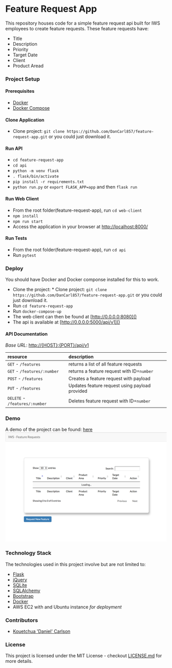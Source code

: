 # Feature Request App

This repository houses code for a simple feature request api built for IWS employees to create feature requests. These feature requests have:
* Title
* Description
* Priority
* Target Date
* Client
* Product Aread

### Project Setup

#### Prerequisites
* [Docker](https://docs.docker.com/)
* [Docker Compose](https://docs.docker.com/compose/)

#### Clone Application
* Clone project: `git clone https://github.com/DanCarl857/feature-request-app.git` or you could just download it.

#### Run API
* `cd feature-request-app`
* `cd api`
* `python -m venv flask`
* `. flask/bin/activate`
* `pip install -r requirements.txt`
* `python run.py` or `export FLASK_APP=app` and then `flask run`

#### Run Web Client
* From the root folder(feature-request-app), run `cd web-client`
* `npm install`
* `npm run start`
* Access the application in your browser at [http://localhost:8000/]()

#### Run Tests
* From the root folder(feature-request-app), run `cd api`
* Run `pytest`

### Deploy
You should have Docker and Docker componse installed for this to work.

* Clone the project: * Clone project: `git clone https://github.com/DanCarl857/feature-request-app.git` or you could just download it.
* Run `cd feature-request-app`
* Run `docker-compose-up`
* The web client can then be found at [http://0.0.0.0:8080]()
* The api is available at [http://0.0.0.0:5000/api/v1]()

#### API Documentation

*Base URL*: [http://{HOST}:{PORT}/api/v1]()

| resource      | description                       |
|:--------------|:----------------------------------|
| `GET` - `/features`      | returns a list of all feature requests |
| `GET` - `/features/:number`    | returns a feature request with ID=`number` |
| `POST` - `/features` | Creates a feature request with payload |
| `PUT` - `/features` | Updates feature request using payload provided |
| `DELETE` - `/features/:number` | Deletes feature request with ID=`number` |


### Demo
A demo of the project can be found: [here](http://54.198.213.247:8080)
![Component in action](screenshots/demo.png)

### Technology Stack
The technologies used in this project involve but are not limited to:
* [Flask](http://flask.pocoo.org/)
* [jQuery](https://jquery.com/)
* [SQLite](https://www.sqlite.org/index.html)
* [SQLAlchemy](https://www.sqlalchemy.org/)
* [Bootstrap]()
* [Docker](https://docs.docker.com/)
* AWS EC2 with and Ubuntu instance _for deployment_

### Contributors
* [Kouetchua 'Daniel' Carlson](https://github.com/DanCarl857)

### License
This project is licensed under the MIT License - checkout [LICENSE.md](https://github.com/DanCarl857/feature-request-app/blob/master/LICENSE) for more details.